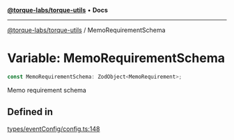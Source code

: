 [**@torque-labs/torque-utils**](../README.md) • **Docs**

***

[@torque-labs/torque-utils](../README.md) / MemoRequirementSchema

# Variable: MemoRequirementSchema

```ts
const MemoRequirementSchema: ZodObject<MemoRequirement>;
```

Memo requirement schema

## Defined in

[types/eventConfig/config.ts:148](https://github.com/torque-labs/torque-utils/blob/fcba00c7b8994c0932484e8f489988b91291c603/types/eventConfig/config.ts#L148)
